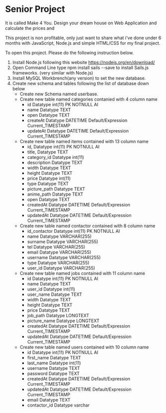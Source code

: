 # Senior Project
It is called Make 4 You.
Design your dream house on Web Application and calculate the prices and 

This project is non profitable, only just want to share what i've done under 6 months with JavaScript,
Node.js and simple HTML/CSS for my final project.  

To open this project. Please do the following instruction below.
1. Install Node.js following this website https://nodejs.org/en/download/
2. Open Command Line type npm install sails --save to install Sails.js frameworks. (very similar with Node.js)
3. Install MySQL Workbrench(any version) to set the new database.
4. Create new schema and tables following the list of database down below
   - Create new Schema named userbase. 
   - Create new table named categories contanied with 4 column name   
     - id           Datatype int(11)  PK NOTNULL AI 
     - name         Datatype TEXT     
     - open         Datatype TEXT
     - createAt     Datatype DATETIME Default/Expression Current_TIMESTAMP
     - updateAt     Datatype DATETIME Default/Expression Current_TIMESTAMP
   - Create new table named items contained with 13 column name
     - id,          Datatype int(11)  PK NOTNULL AI
     - title,       Datatype TEXT     
     - category_id  Datatype int(11)
     - description  Datatype TEXT
     - width        Datatype TEXT
     - height       Datatype TEXT
     - price        Datatype int(11)
     - type         Datatype TEXT
     - picture_path Datatype TEXT
     - anime_path   Datatype TEXT
     - open         Datatype TEXT
     - createdAt    Datatype DATETIME Default/Expression Current_TIMESTAMP
     - updatedAt    Datatype DATETIME Default/Expression Current_TIMESTAMP
   - Create new table named contactor contained with 8 column name
     - id_contactor Datatype int(11)  PK NOTNULL AI
     - name         Datatype VARCHAR(255) 
     - surname      Datatype VARCHAR(255) 
     - tel          Datatype VARCHAR(255) 
     - email        Datatype VARCHAR(255) 
     - username     Datatype VARCHAR(255) 
     - type         Datatype VARCHAR(255) 
     - user_id      Datatype VARCHAR(255) 
   - Create new table named jobs contained with 11 column name
     - id           Datatype int(11)  PK NOTNULL AI
     - name         Datatype TEXT     
     - user_id      Datatype int(11)
     - user_name    Datatype TEXT
     - width        Datatype TEXT
     - height       Datatype TEXT
     - price        Datatype TEXT
     - job_path     Datatype LONGTEXT
     - picture_name Datatype LONGTEXT
     - createdAt    Datatype DATETIME Default/Expression Current_TIMESTAMP
     - updatedAt    Datatype DATETIME Default/Expression Current_TIMESTAMP
   - Create new table named users contained with 10 column name
     - id           Datatype int(11)  PK NOTNULL AI
     - first_name   Datatype TEXT     
     - last_name    Datatype int(11)
     - username     Datatype TEXT
     - password     Datatype TEXT
     - createdAt    Datatype DATETIME Default/Expression Current_TIMESTAMP
     - updatedAt    Datatype DATETIME Default/Expression Current_TIMESTAMP
     - email        Datatype TEXT
     - contactor_id Datatype varchar
